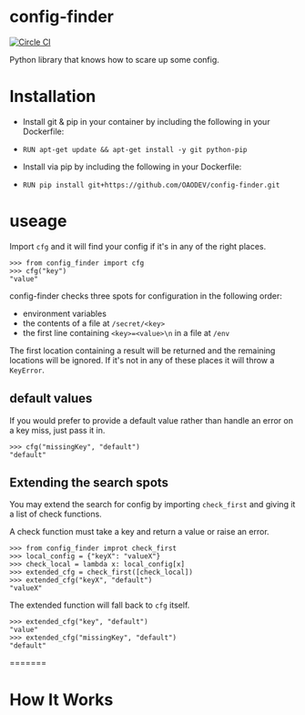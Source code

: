# config-finder

[![Circle CI](https://circleci.com/gh/OAODEV/config-finder.svg?style=svg)](https://circleci.com/gh/OAODEV/config-finder)

Python library that knows how to scare up some config.

# Installation

* Install git & pip in your container by including the following in your Dockerfile:
 * `RUN apt-get update && apt-get install -y git python-pip`

* Install via pip by including the following in your Dockerfile:
 * `RUN pip install git+https://github.com/OAODEV/config-finder.git`

# useage

Import `cfg` and it will find your config if it's in any of the right places.

    >>> from config_finder import cfg
    >>> cfg("key")
    "value"

config-finder checks three spots for configuration in the following order:

* environment variables
* the contents of a file at `/secret/<key>`
* the first line containing `<key>=<value>\n` in a file at `/env`

The first location containing a result will be returned and the remaining
locations will be ignored. If it's not in any of these places it will throw a
`KeyError`.

## default values

If you would prefer to provide a default value rather than handle an error on a
key miss, just pass it in.

    >>> cfg("missingKey", "default")
    "default"

## Extending the search spots

You may extend the search for config by importing `check_first` and giving it
a list of check functions.

A check function must take a key and return a value or raise an error.

    >>> from config_finder improt check_first
    >>> local_config = {"keyX": "valueX"}
    >>> check_local = lambda x: local_config[x]
    >>> extended_cfg = check_first([check_local])
    >>> extended_cfg("keyX", "default")
    "valueX"

The extended function will fall back to `cfg` itself.

    >>> extended_cfg("key", "default")
    "value"
    >>> extended_cfg("missingKey", "default")
    "default"
=======
# How It Works



